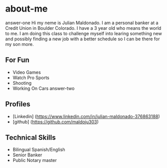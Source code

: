# about-me
 answer-one
Hi my neme is Julian Maldonado. I am a personal banker at a Credit Union in Boulder Colorado. I have a 3 year old who means the world to me. I am doing this class to challenge myself into learing something new and possibly finding a new job with a better schedule so I can be there for my son more. 

## For Fun 
* Video Games
* Watch Pro Sports
* Shooting
* Working On Cars
 answer-two
## Profiles
* [Linkedin] (https://www.linkedin.com/in/julian-maldonado-376863188)
* [github] (https://github.com/maldoju303)

## Technical Skills
* Bilingual Spanish/English
* Senior Banker
* Public Notary
 master
